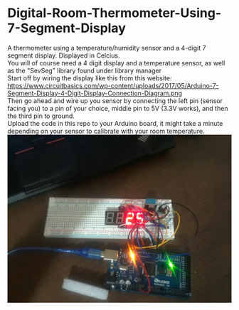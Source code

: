 # Digital-Room-Thermometer-Using-7-Segment-Display
A thermometer using a temperature/humidity sensor and a 4-digit 7 segment display. Displayed in Celcius.
<br>
You will of course need a 4 digit display and a temperature sensor, as well as the "SevSeg" library found under library manager
<br>
Start off by wiring the display like this from this website: https://www.circuitbasics.com/wp-content/uploads/2017/05/Arduino-7-Segment-Display-4-Digit-Display-Connection-Diagram.png
<br>
Then go ahead and wire up you sensor by connecting the left pin (sensor facing you) to a pin of your choice, middle pin to 5V (3.3V works), and then the third pin to ground.
<br>
Upload the code in this repo to your Arduino board, it might take a minute depending on your sensor to calibrate with your room temperature.
<br>
![Digital Thermometer](https://github.com/RidwanA123/Digital-Room-Thermometer-Using-7-Segment-Display/blob/main/thermometer.jpg?raw=true)
